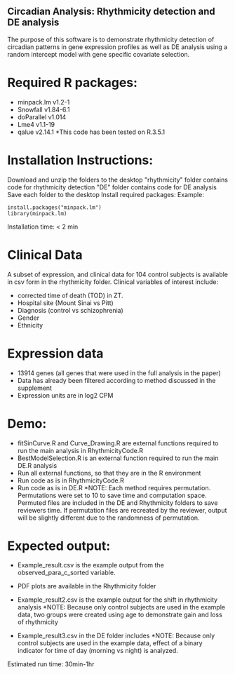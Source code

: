 ## Circadian Analysis: Rhythmicity detection and DE analysis 
The purpose of this software is to demonstrate rhythmicity detection of circadian patterns in gene expression profiles as well as DE analysis using a random intercept model with gene specific covariate selection.

# Required R packages: 
- minpack.lm v1.2-1
- Snowfall v1.84-6.1
- doParallel v1.014
- Lme4 v1.1-19
- qalue v2.14.1
*This code has been tested on R.3.5.1 

# Installation Instructions: 
Download and unzip the folders to the desktop 
"rhythmicity" folder contains code for rhythmicity detection
"DE" folder contains code for DE analysis
Save each folder to the desktop
Install required packages: 
Example:
```
install.packages("minpack.lm") 
library(minpack.lm)
```
Installation time: < 2 min

# Clinical Data
A subset of expression, and clinical data for 104 control subjects is available in csv form in the rhythmicity folder. 
Clinical variables of interest include:
- corrected time of death (TOD) in ZT. 
- Hospital site (Mount Sinai vs Pitt)
- Diagnosis (control vs schizophrenia)
- Gender 
- Ethnicity

# Expression data  
- 13914 genes (all genes that were used in the full analysis in the paper)
- Data has already been filtered according to method discussed in the supplement 
- Expression units are in log2 CPM 

# Demo:
- fitSinCurve.R and Curve_Drawing.R are external functions required to run the main analysis in RhythmicityCode.R 
- BestModelSelection.R is an external function required to run the main DE.R analysis
- Run all external functions, so that they are in the R environment 
- Run code as is in RhythmicityCode.R 
- Run code as is in DE.R 
*NOTE: Each method requires permutation. Permutations were set to 10 to save time and computation space. Permuted files are included in the DE and Rhythmicity folders to save reviewers time. If permutation files are recreated by the reviewer, output will be slightly different due to the randomness of permutation.

# Expected output:
- Example_result.csv is the example output from the observed_para_c_sorted variable. 
- PDF plots are available in the Rhythmicity folder 
- Example_result2.csv is the example output for the shift in rhythmicity analysis 
*NOTE: Because only control subjects are used in the example data, two groups were created using age to demonstrate gain and loss of rhythmicity 

- Example_result3.csv in the DE folder includes 
*NOTE: Because only control subjects are used in the example data, effect of a binary indicator for time of day (morning vs night) is analyzed. 

Estimated run time: 
30min-1hr

